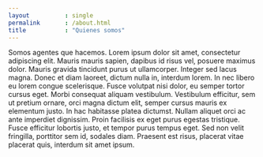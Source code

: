 ```yaml
---
layout          : single
permalink       : /about.html
title           : "Quienes somos"
---
```

Somos agentes que hacemos. Lorem ipsum dolor sit amet, consectetur adipiscing elit. Mauris mauris sapien, dapibus id risus vel, posuere maximus dolor. Mauris gravida tincidunt purus ut ullamcorper. Integer sed lacus magna. Donec et diam laoreet, dictum nulla in, interdum lorem. In nec libero eu lorem congue scelerisque. Fusce volutpat nisi dolor, eu semper tortor cursus eget. Morbi consequat aliquam vestibulum. Vestibulum efficitur, sem ut pretium ornare, orci magna dictum elit, semper cursus mauris ex elementum justo. In hac habitasse platea dictumst. Nullam aliquet orci ac ante imperdiet dignissim. Proin facilisis ex eget purus egestas tristique. Fusce efficitur lobortis justo, et tempor purus tempus eget. Sed non velit fringilla, porttitor sem id, sodales diam. Praesent est risus, placerat vitae placerat quis, interdum sit amet ipsum.